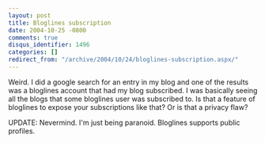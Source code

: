 ```yaml
---
layout: post
title: Bloglines subscription
date: 2004-10-25 -0800
comments: true
disqus_identifier: 1496
categories: []
redirect_from: "/archive/2004/10/24/bloglines-subscription.aspx/"
---
```


Weird. I did a google search for an entry in my blog and one of the
results was a bloglines account that had my blog subscribed. I was
basically seeing all the blogs that some bloglines user was subscribed
to. Is that a feature of bloglines to expose your subscriptions like
that? Or is that a privacy flaw?

UPDATE: Nevermind. I'm just being paranoid. Bloglines supports public
profiles.

